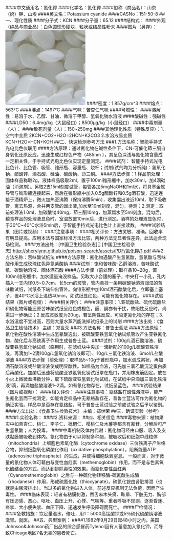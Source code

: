 ####中文通用名：氰化钾
####化学名：氰化钾
####俗称（商品名）：山奈（奶）钾、山埃
####英文名：Potassium cyanide
####CASNo：151-50-8
##一、理化性质
####分子式：KCN
####分子量：65.12
####结构式：
####外观（纯品与商业品）：白色圆球形硬块，粒状或结晶性粉末	
####图片（另存）：![外观](./assets/duwu/氰化钾/@1外观.jpg)
####密度：1.857g/cm^3
####熔点：563℃
####沸点：1497℃
####气味：苦杏仁气味
####可燃性：
####溶解性：易溶于水、乙醇、甘油，微溶于甲醇、氢氧化钠水溶液
####酸碱性：强碱性
####LD50：6.4mg/kg（大鼠经口）；8500μg/kg（小鼠经口）
####中毒剂量（人）：
####致死剂量（人）：150~250mg
####其他理化性质（特殊反应）：1.空气中变质 2KCN+CO2+H2O=2HCN+K2CO3   2.水溶液易变质 KCN+H2O=HCN+KOH
##二、快速检测参考方法
###1.方法名称：智能手持式光电比色仪联用
####方法原理：通过氰化物在碱性条件下，CN-可催化茚三酮自身氧化还原反应，迅速生成红棕色产物（485nm ），其呈色深浅与氰化物含量成一定相关性，于手持式光电比色仪实现定量测定。
####试剂： 智能手持式光电比色计、比色管、吸管、锥形瓶、容量瓶、烧杯；试剂(试剂均为分析纯)：氢氧化钠、醋酸锌、酒石酸、硅油、碳酸钠、茚三酮。
####方法步骤：1.样品前处理：固体样品称取2g，液体样品吸取2ml，置于100ml锥形瓶中，加水30ml，加4滴硅油（消泡剂）。另取2支15ml刻度试管，每管各加5mgNaOH和1ml水，将具塞金属导管与锥形瓶连接起来，然后在锥形瓶中加入0.5g醋酸锌和0.5g酒石酸，迅速连接于酒精炉上，微火加热至沸腾（保持沸腾5min），收集馏出液近10ml，取下吸收管，离去热源，合并两支管的馏出液,加水至10ml刻度，混匀，待测；2.测定：取前处理液1.0ml，加碳酸钠40mg，茚三酮10mg，加蒸馏水至5ml刻度。混匀后，粮食样品的处理液显色时，室温放置10min后，进行测定。酒样的处理液显色时，于30℃~40℃水浴5min后，于智能手持式光电比色计上直接读数。
####试验结果（图片或视频）：
####注意事项：
####相关评价：方法灵敏、准确，回收率有明显提高。应用本法与国家标准方法比较，两种方法无显著性差异，此法适合现场检测。
####方法出处：[中国卫生检验杂志][]
[中国卫生检验杂志]:http://sherylynn.github.io/poison-search/assets/PDF/氰化钾/1.pdf
###2.方法名称：苦味酸试纸法
####方法原理：氰化物遇酸产生氢氰酸，氢氰酸与苦味酸作用生成玫瑰红色异氰紫酸钠
####试剂：饱和苦味酸-乙醇溶液、苦味酸试纸、碳酸钠溶液、固体酒石酸
####方法步骤（前处理）：取样品10~20g，置100ml锥形瓶中，加水适量淹没样品。另取大小合适的塞子，中央打一小孔，孔内插入一支内径0.5~0.7cm、长5cm的玻管，管内悬挂一条用碳酸钠溶液润湿的苦味酸试纸，试纸条下端伸出管外。向锥形瓶中加10ml酒石酸酸化后，立即塞上塞子，置40℃水浴上温热40min，如试纸显红色，可能有氰化物存在。
####试验结果（图片或视频）：
####相关评价：
####注意事项：1.亚硫酸盐、硫代硫酸盐和硫化物等能还原苦味酸试纸呈红色或橙色，醛、酮亦有干扰，故阳性反应时，尚需进一步确证；2.反应灵敏度为20ug，若呈阴性反应，可否定氰化物的存在；3.水浴温度不宜过高，否则大量水蒸汽能洗掉试纸条上的试剂
####方法出处：《食品卫生检验技术》 主编：郑世荣
###3.方法名称：普鲁士蓝法
####方法原理：氰化物在酸性溶液中生成氢氰酸逸出，被硫酸亚铁氢氧化钠试纸吸收产生亚铁氰化物，酸化后与高铁离子作用生成普鲁士蓝。
####试剂：100g/L酒石酸溶液、硫酸亚铁氢氧化钠试纸（临用时，在滤纸块中央加一滴新配的100g/L硫酸亚铁溶液，再滴加1~2滴100g/L氢氧化钠溶液即可）、10g/L三氯化铁溶液、6mol/L盐酸溶液
####方法步骤（前处理）：取样品5~10g于锥形瓶中，加水调成粥状，再加酒石酸溶液或盐酸溶液使成明显酸性。如样品为血液，可先加三氯乙酸沉淀蛋白质后再酸化。加酸后迅速将硫酸亚铁氢氧化钠试纸罩在瓶口，并用橡皮筋固定。放在小火上微微煮沸数分钟，取下硫酸亚铁氢氧化钠试纸，在试纸中央滴加三氯化铁溶液1滴，再滴加盐酸溶液1~2滴。如有氰化物存在，试纸呈蓝色。
####试验结果（图片或视频）：
####相关评价：
####注意事项：氰络盐在酸性溶液中，能产生氰化氢而干扰测定，如能肯定样品中无氰络盐存在，普鲁士蓝法可作为氰化物的确证实验。样品中是否存在氰络盐，可于普鲁士蓝试验之前或试验之后予以鉴别。
####方法出处：《食品卫生检验技术》 主编：郑世荣
##三、确证实验（参考）
####1.实验名称：
####2.资料来源：
##四、相关信息
####毒物来源：植物果实中如苦杏仁、桃仁、李子仁、枇杷仁、樱桃仁及木薯等都含有氰苷，分解后可产生氢氰酸；人为投毒。
####中毒机制及体内代谢：氰化物可经由口服、吸入及皮肤黏膜被吸收到体内。氰化物由于可以抑制多种酶，被吸收后和细胞中线粒体（mitochondria）上细胞色素氧化酶（cytochrome oxidase）三价铁离子产生络合物，抑制细胞氧化磷酸化作用（oxidative phosphylation），阻断能量ATP（adenosine triphosphate）的生成，并使得细胞缺氧窒息。 一般而言，对于微量的氰化物人体可藉由与变性血红素（methemoglobin）作用，而不是与色素氧化酶结合的方式，而达到排除毒性的效果。而氰化变性血红素（Cyanomethemoglobin）之后与一种硫化物转移酶-硫氰酸生成酶（rhodanese）作用，形成硫氰化铵（thiocyanate）。硫氰化铵由肾脏排泄（也就是由尿液排出）。当过多的氰化物进入人体，前述反应机制无法负荷，因而产生毒性。
####临床表现：轻者有粘膜刺激，唇舌麻木头痛、眩晕、下肢无力、胸部有压迫感、恶心、呕吐、血压上升、心悸、气喘等。重者呼吸不规则，逐渐昏迷、痉挛、大小便失禁、血压下降、迅速发生呼吸障碍而死亡。
####尸检情况：
####急救措施：饮足量温水，催吐，用1：5000高锰酸钾或5％硫代硫酸钠溶液洗胃。就医。
##五、典型案例：
####1.1982年9月29日起48小时之内，美国Johnson&Johnson药厂出品的综合感冒药Tylenol因有人蓄意加入氰化钾，而导致Chicago地区7名无辜的患者死亡。
